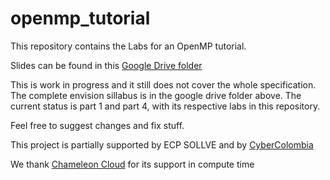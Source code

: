 # openmp_tutorial

This repository contains the Labs for an OpenMP tutorial.

Slides can be found in this [Google Drive folder](https://drive.google.com/drive/u/0/folders/1_ef7_8HCRWWSYVeeCjtxzD7HARr19Ynf)

This is work in progress and it still does not cover the whole specification. The complete envision sillabus is in the google drive folder above. The current status is part 1 and part 4, with its respective labs in this repository. 

Feel free to suggest changes and fix stuff. 

This project is partially supported by ECP SOLLVE and by [CyberColombia](https://cybercolombia.org)

We thank [Chameleon Cloud](https://www.chameleoncloud.org/) for its support in compute time
